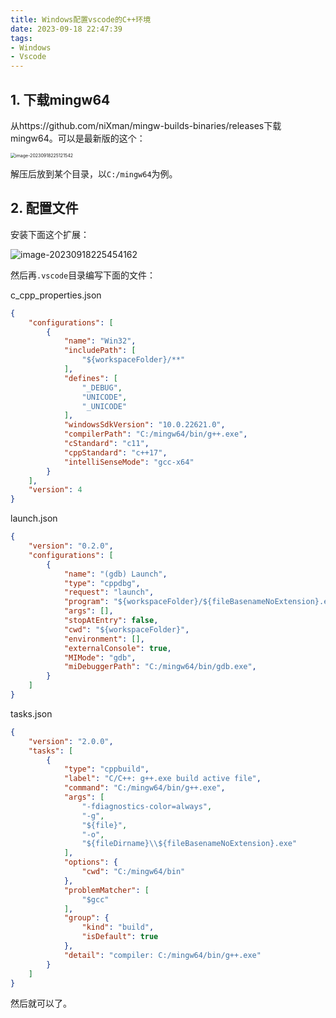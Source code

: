 ```yaml
---
title: Windows配置vscode的C++环境
date: 2023-09-18 22:47:39
tags:
- Windows
- Vscode
---
```


## 1. 下载mingw64

从https://github.com/niXman/mingw-builds-binaries/releases下载mingw64。可以是最新版的这个：

<img src="C:/Users/Abdus/AppData/Roaming/Typora/typora-user-images/image-20230918225121542.png" alt="image-20230918225121542" style="zoom: 50%;" />

解压后放到某个目录，以`C:/mingw64`为例。

## 2. 配置文件

安装下面这个扩展：

![image-20230918225454162](https://abdusalam-typora.oss-cn-beijing.aliyuncs.com/img-for-typora/image-20230918225454162.png)

然后再`.vscode`目录编写下面的文件：

c_cpp_properties.json

```json
{
    "configurations": [
        {
            "name": "Win32",
            "includePath": [
                "${workspaceFolder}/**"
            ],
            "defines": [
                "_DEBUG",
                "UNICODE",
                "_UNICODE"
            ],
            "windowsSdkVersion": "10.0.22621.0",
            "compilerPath": "C:/mingw64/bin/g++.exe",
            "cStandard": "c11",
            "cppStandard": "c++17",
            "intelliSenseMode": "gcc-x64"
        }
    ],
    "version": 4
}
```

launch.json

```json
{
    "version": "0.2.0",
    "configurations": [
        {
            "name": "(gdb) Launch",
            "type": "cppdbg",
            "request": "launch",
            "program": "${workspaceFolder}/${fileBasenameNoExtension}.exe",
            "args": [],
            "stopAtEntry": false,
            "cwd": "${workspaceFolder}",
            "environment": [],
            "externalConsole": true,
            "MIMode": "gdb",
            "miDebuggerPath": "C:/mingw64/bin/gdb.exe",
        }
    ]
}
```

tasks.json

```json
{
	"version": "2.0.0",
	"tasks": [
		{
			"type": "cppbuild",
			"label": "C/C++: g++.exe build active file",
			"command": "C:/mingw64/bin/g++.exe",
			"args": [
				"-fdiagnostics-color=always",
				"-g",
				"${file}",
				"-o",
				"${fileDirname}\\${fileBasenameNoExtension}.exe"
			],
			"options": {
				"cwd": "C:/mingw64/bin"
			},
			"problemMatcher": [
				"$gcc"
			],
			"group": {
				"kind": "build",
				"isDefault": true
			},
			"detail": "compiler: C:/mingw64/bin/g++.exe"
		}
	]
}
```

然后就可以了。
